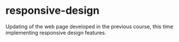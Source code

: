 # responsive-design
Updating of the web page developed in the previous course, this time implementing responsive design features.

